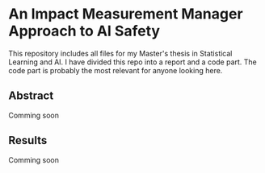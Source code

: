 # An Impact Measurement Manager Approach to AI Safety
This repository includes all files for my Master's thesis in Statistical Learning and AI. I have divided this repo into a report and a code part. The code part is probably the most relevant for anyone looking here. 



## Abstract
Comming soon

## Results
Comming soon
